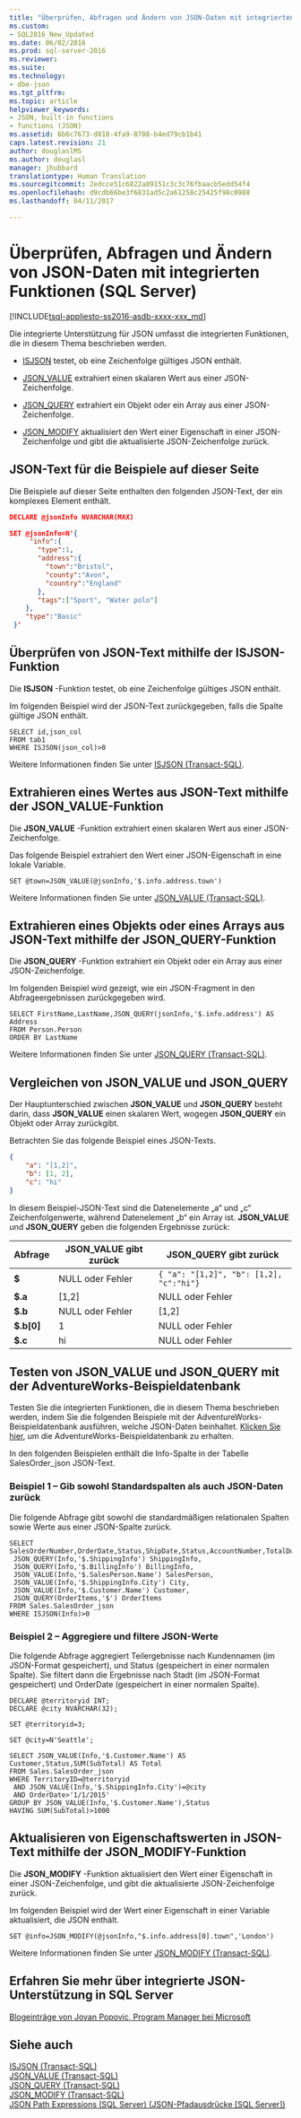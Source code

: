 ```yaml
---
title: "Überprüfen, Abfragen und Ändern von JSON-Daten mit integrierten Funktionen (SQL Server) | Microsoft-Dokumentation"
ms.custom:
- SQL2016_New_Updated
ms.date: 06/02/2016
ms.prod: sql-server-2016
ms.reviewer: 
ms.suite: 
ms.technology:
- dbe-json
ms.tgt_pltfrm: 
ms.topic: article
helpviewer_keywords:
- JSON, built-in functions
- functions (JSON)
ms.assetid: 6b6c7673-d818-4fa9-8708-b4ed79cb1b41
caps.latest.revision: 21
author: douglaslMS
ms.author: douglasl
manager: jhubbard
translationtype: Human Translation
ms.sourcegitcommit: 2edcce51c6822a89151c3c3c76fbaacb5edd54f4
ms.openlocfilehash: d9cdb66be3f6831ad5c2a61258c25425f98c0988
ms.lasthandoff: 04/11/2017

---
```

# <a name="validate-query-and-change-json-data-with-built-in-functions-sql-server"></a>Überprüfen, Abfragen und Ändern von JSON-Daten mit integrierten Funktionen (SQL Server)
[!INCLUDE[tsql-appliesto-ss2016-asdb-xxxx-xxx_md](../../includes/tsql-appliesto-ss2016-asdb-xxxx-xxx-md.md)]

  Die integrierte Unterstützung für JSON umfasst die integrierten Funktionen, die in diesem Thema beschrieben werden.  
  
-   [ISJSON](#ISJSON) testet, ob eine Zeichenfolge gültiges JSON enthält.  
  
-   [JSON_VALUE](#VALUE) extrahiert einen skalaren Wert aus einer JSON-Zeichenfolge.  
  
-   [JSON_QUERY](#QUERY) extrahiert ein Objekt oder ein Array aus einer JSON-Zeichenfolge.  
  
-   [JSON_MODIFY](#MODIFY) aktualisiert den Wert einer Eigenschaft in einer JSON-Zeichenfolge und gibt die aktualisierte JSON-Zeichenfolge zurück.  
 
## <a name="json-text-for-the-examples-on-this-page"></a>JSON-Text für die Beispiele auf dieser Seite
Die Beispiele auf dieser Seite enthalten den folgenden JSON-Text, der ein komplexes Element enthält.

```json  
DECLARE @jsonInfo NVARCHAR(MAX)

SET @jsonInfo=N'{  
     "info":{    
       "type":1,  
       "address":{    
         "town":"Bristol",  
         "county":"Avon",  
         "country":"England"  
       },  
       "tags":["Sport", "Water polo"]  
    },  
    "type":"Basic"  
 }' 
``` 

##  <a name="ISJSON"></a> Überprüfen von JSON-Text mithilfe der ISJSON-Funktion  
 Die **ISJSON** -Funktion testet, ob eine Zeichenfolge gültiges JSON enthält.  
  
 Im folgenden Beispiel wird der JSON-Text zurückgegeben, falls die Spalte gültige JSON enthält.  
  
```tsql  
SELECT id,json_col
FROM tab1
WHERE ISJSON(json_col)>0 
```  
  
 Weitere Informationen finden Sie unter [ISJSON &#40;Transact-SQL&#41;](../../t-sql/functions/isjson-transact-sql.md).  
  
##  <a name="VALUE"></a> Extrahieren eines Wertes aus JSON-Text mithilfe der JSON_VALUE-Funktion  
 Die **JSON_VALUE** -Funktion extrahiert einen skalaren Wert aus einer JSON-Zeichenfolge.  
  
 Das folgende Beispiel extrahiert den Wert einer JSON-Eigenschaft in eine lokale Variable.  
  
```tsql  
SET @town=JSON_VALUE(@jsonInfo,'$.info.address.town')  
```  
  
 Weitere Informationen finden Sie unter [JSON_VALUE &#40;Transact-SQL&#41;](../../t-sql/functions/json-value-transact-sql.md).  
  
##  <a name="QUERY"></a> Extrahieren eines Objekts oder eines Arrays aus JSON-Text mithilfe der JSON_QUERY-Funktion  
 Die **JSON_QUERY** -Funktion extrahiert ein Objekt oder ein Array aus einer JSON-Zeichenfolge.  
 
 Im folgenden Beispiel wird gezeigt, wie ein JSON-Fragment in den Abfrageergebnissen zurückgegeben wird.  
  
```tsql  
SELECT FirstName,LastName,JSON_QUERY(jsonInfo,'$.info.address') AS Address
FROM Person.Person
ORDER BY LastName
```  
  
 Weitere Informationen finden Sie unter [JSON_QUERY &#40;Transact-SQL&#41;](../../t-sql/functions/json-query-transact-sql.md).  
  
##  <a name="JSONCompare"></a> Vergleichen von JSON_VALUE und JSON_QUERY  
 Der Hauptunterschied zwischen **JSON_VALUE** und **JSON_QUERY** besteht darin, dass **JSON_VALUE** einen skalaren Wert, wogegen **JSON_QUERY** ein Objekt oder Array zurückgibt.  
  
 Betrachten Sie das folgende Beispiel eines JSON-Texts.  
  
```json  
{
    "a": "[1,2]",
    "b": [1, 2],
    "c": "hi"
}  
```  
  
 In diesem Beispiel-JSON-Text sind die Datenelemente „a“ und „c“ Zeichenfolgenwerte, während Datenelement „b“ ein Array ist. **JSON_VALUE** und **JSON_QUERY** geben die folgenden Ergebnisse zurück:  
  
|Abfrage|**JSON_VALUE** gibt zurück|**JSON_QUERY** gibt zurück|  
|-----------|-----------------------------|-----------------------------|  
|**$**|NULL oder Fehler|`{ "a": "[1,2]", "b": [1,2], "c":"hi"}`|  
|**$.a**|[1,2]|NULL oder Fehler|  
|**$.b**|NULL oder Fehler|[1,2]|  
|**$.b[0]**|1|NULL oder Fehler|  
|**$.c**|hi|NULL oder Fehler|  
  
## <a name="test-jsonvalue-and-jsonquery-with-the-adventureworks-sample-database"></a>Testen von JSON_VALUE und JSON_QUERY mit der AdventureWorks-Beispieldatenbank  
 Testen Sie die integrierten Funktionen, die in diesem Thema beschrieben werden, indem Sie die folgenden Beispiele mit der AdventureWorks-Beispieldatenbank ausführen, welche JSON-Daten beinhaltet. [Klicken Sie hier](http://www.microsoft.com/en-us/download/details.aspx?id=49502), um die AdventureWorks-Beispieldatenbank zu erhalten.  
  
 In den folgenden Beispielen enthält die Info-Spalte in der Tabelle SalesOrder_json JSON-Text.  
  
### <a name="example-1---return-both-standard-columns-and-json-data"></a>Beispiel 1 – Gib sowohl Standardspalten als auch JSON-Daten zurück  
 Die folgende Abfrage gibt sowohl die standardmäßigen relationalen Spalten sowie Werte aus einer JSON-Spalte zurück.  
  
```tsql  
SELECT SalesOrderNumber,OrderDate,Status,ShipDate,Status,AccountNumber,TotalDue,
 JSON_QUERY(Info,'$.ShippingInfo') ShippingInfo,
 JSON_QUERY(Info,'$.BillingInfo') BillingInfo,
 JSON_VALUE(Info,'$.SalesPerson.Name') SalesPerson,
 JSON_VALUE(Info,'$.ShippingInfo.City') City,
 JSON_VALUE(Info,'$.Customer.Name') Customer,
 JSON_QUERY(OrderItems,'$') OrderItems
FROM Sales.SalesOrder_json
WHERE ISJSON(Info)>0
```  
  
### <a name="example-2--aggregate-and-filter-json-values"></a>Beispiel 2 – Aggregiere und filtere JSON-Werte  
 Die folgende Abfrage aggregiert Teilergebnisse nach Kundennamen (im JSON-Format gespeichert), und Status (gespeichert in einer normalen Spalte). Sie filtert dann die Ergebnisse nach Stadt (im JSON-Format gespeichert) und OrderDate (gespeichert in einer normalen Spalte).  
  
```tsql  
DECLARE @territoryid INT;
DECLARE @city NVARCHAR(32);

SET @territoryid=3;

SET @city=N'Seattle';

SELECT JSON_VALUE(Info,'$.Customer.Name') AS Customer,Status,SUM(SubTotal) AS Total
FROM Sales.SalesOrder_json
WHERE TerritoryID=@territoryid
 AND JSON_VALUE(Info,'$.ShippingInfo.City')=@city
 AND OrderDate>'1/1/2015'
GROUP BY JSON_VALUE(Info,'$.Customer.Name'),Status
HAVING SUM(SubTotal)>1000
```  
  
##  <a name="MODIFY"></a> Aktualisieren von Eigenschaftswerten in JSON-Text mithilfe der JSON_MODIFY-Funktion  
 Die **JSON_MODIFY**  -Funktion aktualisiert den Wert einer Eigenschaft in einer JSON-Zeichenfolge, und gibt die aktualisierte JSON-Zeichenfolge zurück.  
  
 Im folgenden Beispiel wird der Wert einer Eigenschaft in einer Variable aktualisiert, die JSON enthält.  
  
```tsql  
SET @info=JSON_MODIFY(@jsonInfo,"$.info.address[0].town",'London')    
```  
  
 Weitere Informationen finden Sie unter [JSON_MODIFY &#40;Transact-SQL&#41;](../../t-sql/functions/json-modify-transact-sql.md).  
  
## <a name="learn-more-about-built-in-json-support-in-sql-server"></a>Erfahren Sie mehr über integrierte JSON-Unterstützung in SQL Server  
 [Blogeinträge von Jovan Popovic, Program Manager bei Microsoft](http://blogs.msdn.com/b/sqlserverstorageengine/archive/tags/json/)  
  
## <a name="see-also"></a>Siehe auch  
 [ISJSON &#40;Transact-SQL&#41;](../../t-sql/functions/isjson-transact-sql.md)   
 [JSON_VALUE &#40;Transact-SQL&#41;](../../t-sql/functions/json-value-transact-sql.md)   
 [JSON_QUERY &#40;Transact-SQL&#41;](../../t-sql/functions/json-query-transact-sql.md)   
 [JSON_MODIFY &#40;Transact-SQL&#41;](../../t-sql/functions/json-modify-transact-sql.md)   
 [JSON Path Expressions &#40;SQL Server&#41; (JSON-Pfadausdrücke [SQL Server])](../../relational-databases/json/json-path-expressions-sql-server.md)  
  
  

